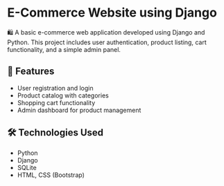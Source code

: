 # E-Commerce Website using Django

🛍️ A basic e-commerce web application developed using Django and Python. This project includes user authentication, product listing, cart functionality, and a simple admin panel.

## 🔧 Features
- User registration and login
- Product catalog with categories
- Shopping cart functionality
- Admin dashboard for product management

## 🛠️ Technologies Used
- Python
- Django
- SQLite
- HTML, CSS (Bootstrap)
